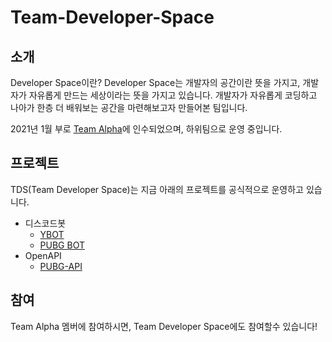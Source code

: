 # Team-Developer-Space
## 소개
Developer Space이란? Developer Space는 개발자의 공간이란 뜻을 가지고, 개발자가 자유롭게 만드는 세상이라는 뜻을 가지고 있습니다.
개발자가 자유롭게 코딩하고 나아가 한층 더 배워보는 공간을 마련해보고자 만들어본 팀입니다.

2021년 1월 부로 [Team Alpha](https://github.com/Team-Alpha-kr)에 인수되었으며, 하위팀으로 운영 중입니다.

## 프로젝트
TDS(Team Developer Space)는 지금 아래의 프로젝트를 공식적으로 운영하고 있습니다.
* 디스코드봇
  * [YBOT](http://www.yonghyeon.com/YBOT/)
  * [PUBG BOT](http://www.yonghyeon.com/PUBG_BOT/invite.html)
* OpenAPI
  * [PUBG-API](https://github.com/Team-Alpha-kr/PUBG-API)

## 참여
Team Alpha 멤버에 참여하시면, Team Developer Space에도 참여할수 있습니다!
